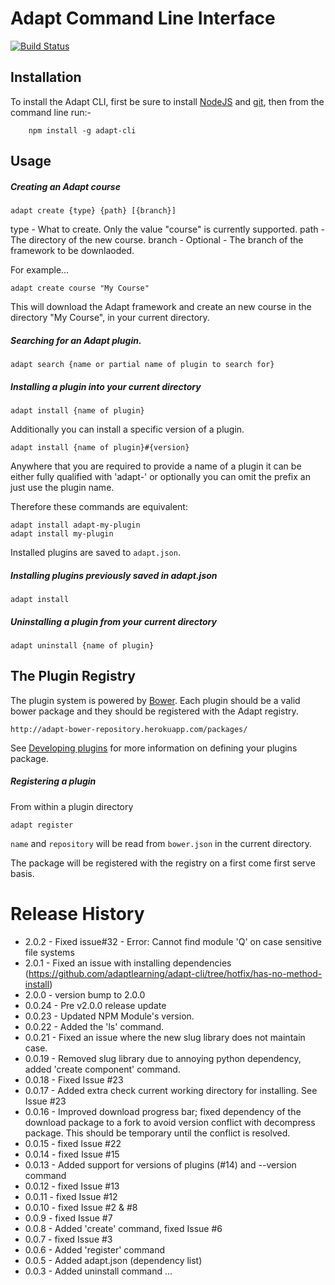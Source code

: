 Adapt Command Line Interface
============================

[![Build Status](https://travis-ci.org/adaptlearning/adapt-cli.png?branch=master)](https://travis-ci.org/adaptlearning/adapt-cli)

Installation
------------

To install the Adapt CLI, first be sure to install [NodeJS](http://nodejs.org) and [git](http://git-scm.com/downloads), then from the command line run:-


        npm install -g adapt-cli


Usage
-----

##### Creating an Adapt course

    adapt create {type} {path} [{branch}]

type - What to create. Only the value "course" is currently supported. 
path - The directory of the new course.
branch - Optional - The branch of the framework to be downlaoded.

For example...

    adapt create course "My Course"

This will download the Adapt framework and create an new course in the directory "My Course", in your current directory.

##### Searching for an Adapt plugin.

    adapt search {name or partial name of plugin to search for}


##### Installing a plugin into your current directory

    adapt install {name of plugin}

Additionally you can install a specific version of a plugin.

    adapt install {name of plugin}#{version}

Anywhere that you are required to provide a name of a plugin it can be either fully qualified with 'adapt-' or optionally you can omit the prefix an just use the plugin name.

Therefore these commands are equivalent:

    adapt install adapt-my-plugin
    adapt install my-plugin

Installed plugins are saved to `adapt.json`. 

##### Installing plugins previously saved in adapt.json

    adapt install


##### Uninstalling a plugin from your current directory

    adapt uninstall {name of plugin}


The Plugin Registry
-------------------

The plugin system is powered by [Bower](http://bower.io/). Each plugin should be a valid bower package and they should be registered with the Adapt registry.

    http://adapt-bower-repository.herokuapp.com/packages/

See [Developing plugins](https://github.com/adaptlearning/adapt_framework/wiki/Developing-plugins) for more information on defining your plugins package.

##### Registering a plugin

From within a plugin directory

    adapt register

`name` and `repository` will be read from `bower.json` in the current directory.

The package will be registered with the registry on a first come first serve basis.

Release History
===============
- 2.0.2 - Fixed issue#32 - Error: Cannot find module 'Q' on case sensitive file systems
- 2.0.1 - Fixed an issue with installing dependencies (https://github.com/adaptlearning/adapt-cli/tree/hotfix/has-no-method-install)
- 2.0.0 - version bump to 2.0.0
- 0.0.24 - Pre v2.0.0 release update
- 0.0.23 - Updated NPM Module's version.
- 0.0.22 - Added the 'ls' command.
- 0.0.21 - Fixed an issue where the new slug library does not maintain case.
- 0.0.19 - Removed slug library due to annoying python dependency, added 'create component' command.
- 0.0.18 - Fixed Issue #23
- 0.0.17 - Added extra check current working directory for installing. See Issue #23
- 0.0.16 - Improved download progress bar; fixed dependency of the download package to a fork to avoid version conflict with decompress package. This should be temporary until the conflict is resolved.
- 0.0.15 - fixed Issue #22
- 0.0.14 - fixed Issue #15
- 0.0.13 - Added support for versions of plugins (#14) and --version command
- 0.0.12 - fixed Issue #13
- 0.0.11 - fixed Issue #12
- 0.0.10 - fixed Issue #2 & #8
- 0.0.9  - fixed Issue #7
- 0.0.8  - Added 'create' command, fixed Issue #6
- 0.0.7  - fixed Issue #3
- 0.0.6  - Added 'register' command
- 0.0.5  - Added adapt.json (dependency list)
- 0.0.3  - Added uninstall command
...
